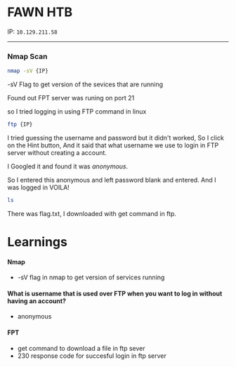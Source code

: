 # FAWN HTB 

IP: `10.129.211.58`

--- 

### Nmap Scan

```bash
nmap -sV {IP}
```

-sV Flag to get version of the sevices that are running

Found out FPT server was runing on port 21

so I tried logging in using FTP command in linux

```bash
ftp {IP}
```

I tried guessing the username and password but it didn't worked, So I click on the Hint button, And it said that what username we use to login in FTP server without creating a account.

I Googled it and found it was *anonymous*. 

So I entered this anonymous and left password blank and entered. And I was logged in VOILA! 

```bash
ls
```

There was flag.txt, I downloaded with get command in ftp.


# Learnings

#### Nmap
- -sV flag in nmap to get version of services running

#### What is username that is used over FTP when you want to log in without having an account? 
- anonymous

#### FPT
- get command to download a file in ftp sever
- 230 response code for succesful login in ftp server
